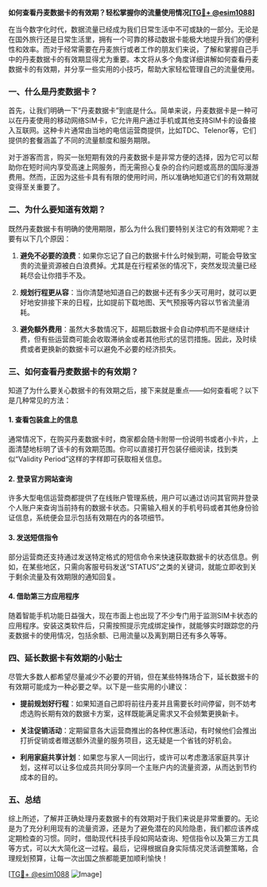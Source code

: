 **如何查看丹麦数据卡的有效期？轻松掌握你的流量使用情况[[TG💪+ @esim1088](https://t.me/s/esim1088)]**

在当今数字化时代，数据流量已经成为我们日常生活中不可或缺的一部分。无论是在国外旅行还是日常生活里，拥有一个可靠的移动数据卡能极大地提升我们的便利性和效率。而对于经常需要在丹麦旅行或者工作的朋友们来说，了解和掌握自己手中的丹麦数据卡的有效期显得尤为重要。本文将从多个角度详细讲解如何查看丹麦数据卡的有效期，并分享一些实用的小技巧，帮助大家轻松管理自己的流量使用。

### 一、什么是丹麦数据卡？

首先，让我们明确一下“丹麦数据卡”到底是什么。简单来说，丹麦数据卡是一种可以在丹麦使用的移动网络SIM卡，它允许用户通过手机或其他支持SIM卡的设备接入互联网。这种卡片通常由当地的电信运营商提供，比如TDC、Telenor等，它们提供的套餐涵盖了不同的流量额度和服务期限。

对于游客而言，购买一张短期有效的丹麦数据卡是非常方便的选择，因为它可以帮助你在短时间内享受高速上网服务，而无需担心复杂的合约问题或高昂的国际漫游费用。然而，正因为这些卡具有有限的使用时间，所以准确地知道它们的有效期就变得至关重要了。

### 二、为什么要知道有效期？

既然丹麦数据卡有明确的使用期限，那么为什么我们要特别关注它的有效期呢？主要有以下几个原因：

1. **避免不必要的浪费**：如果你忘记了自己的数据卡什么时候到期，可能会导致宝贵的流量资源被白白浪费掉。尤其是在行程紧张的情况下，突然发现流量已经耗尽会让你措手不及。
   
2. **规划行程更从容**：当你清楚地知道自己的数据卡还有多少天可用时，就可以更好地安排接下来的日程，比如提前下载地图、天气预报等内容以节省流量消耗。
   
3. **避免额外费用**：虽然大多数情况下，超期后数据卡会自动停机而不是继续计费，但有些运营商可能会收取滞纳金或者其他形式的惩罚措施。因此，及时续费或者更换新的数据卡可以避免不必要的经济损失。

### 三、如何查看丹麦数据卡的有效期？

知道了为什么要关心数据卡的有效期之后，接下来就是重点——如何查看呢？以下是几种常见的方法：

#### 1. 查看包装盒上的信息

通常情况下，在购买丹麦数据卡时，商家都会随卡附带一份说明书或者小卡片，上面清楚地标明了该卡的有效期范围。你可以直接打开包装仔细阅读，找到类似“Validity Period”这样的字样即可获取相关信息。

#### 2. 登录官方网站查询

许多大型电信运营商都提供了在线账户管理系统，用户可以通过访问其官网并登录个人账户来查询当前持有的数据卡状态。只需输入相关的手机号码或者其他身份验证信息，系统便会显示包括有效期在内的各项细节。

#### 3. 发送短信指令

部分运营商还支持通过发送特定格式的短信命令来快速获取数据卡的状态信息。例如，在某些地区，只需向客服号码发送“STATUS”之类的关键词，就能立即收到关于剩余流量及有效期限的通知回复。

#### 4. 借助第三方应用程序

随着智能手机功能日益强大，现在市面上也出现了不少专门用于监测SIM卡状态的应用程序。安装这类软件后，只需按照提示完成绑定操作，就能够实时跟踪您的丹麦数据卡的使用情况，包括余额、已用流量以及离到期日还有多久等等。

### 四、延长数据卡有效期的小贴士

尽管大多数人都希望尽量减少不必要的开销，但在某些特殊场合下，延长数据卡的有效期可能成为一种必要之举。以下是一些实用的小建议：

- **提前规划好行程**：如果知道自己即将前往丹麦并且需要长时间停留，则不妨考虑选购长期有效的数据卡方案，这样既能满足需求又不会频繁更换新卡。
  
- **关注促销活动**：定期留意各大运营商推出的各种优惠活动，有时候他们会推出打折促销或者赠送额外流量的服务项目，这无疑是一个省钱的好机会。
  
- **利用家庭共享计划**：如果您与家人一同出行，或许可以考虑激活家庭共享计划，这样可以让多位成员共同分享同一个主账户内的流量资源，从而达到节约成本的目的。

### 五、总结

综上所述，了解并正确处理丹麦数据卡的有效期对于我们来说是非常重要的。无论是为了充分利用现有的流量资源，还是为了避免潜在的风险隐患，我们都应该养成定期检查的习惯。同时，借助现代科技手段如网站查询、短信指令以及第三方工具等方式，可以大大简化这一过程。最后，记得根据自身实际情况灵活调整策略，合理规划预算，让每一次出国之旅都能更加顺利愉快！

[[TG💪+ @esim1088](https://t.me/s/esim1088) ![Image](https://i.postimg.cc/4NQfJmqS/Snipaste-2025-05-13-00-14-12.png)]